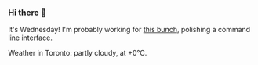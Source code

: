 ### Hi there :wave:

It's Wednesday! I'm probably working for [this bunch](https://github.com/kohofinancial), polishing a command line interface.

Weather in Toronto: partly cloudy, at +0°C.
